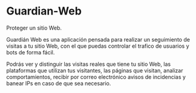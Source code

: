 # Guardian-Web
Proteger un sitio Web.



Guardián Web es una aplicación pensada para realizar un seguimiento de visitas a tu sitio Web, con el que puedas controlar el trafico de usuarios y bots de forma fácil.

Podrás ver y distinguir las visitas reales que tiene tu sitio Web, las plataformas que utilizan tus visitantes, las páginas que visitan, analizar comportamientos, recibir por correo electrónico avisos de incidencias y banear IPs en caso de que sea necesario.
